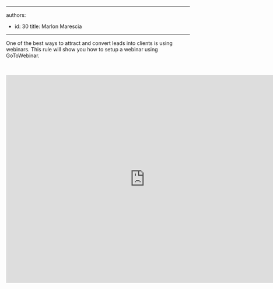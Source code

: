 

---
authors:
  - id: 30
    title: Marlon Marescia
---




<span class='intro'> One of the best ways to attract and convert leads into clients is using webinars. This rule will show you how to setup a webinar using GoToWebinar. </span>

<p>&#160;</p><div class="ms-rtestate-read ms-rte-embedcode ms-rte-embedil ms-rtestate-notify s4-wpActive" unselectable="on">
   <iframe width="760" height="570" src="https&#58;//www.youtube.com/embed/PLyPjRYjNxQ?rel=0" frameborder="0"></iframe>&#160;</div><p>​</p>


